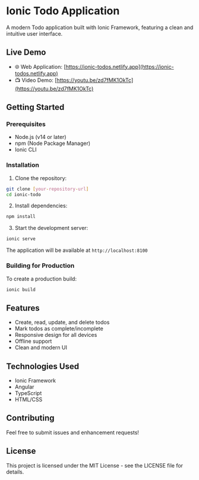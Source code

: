# Ionic Todo Application

A modern Todo application built with Ionic Framework, featuring a clean and intuitive user interface.

## Live Demo

- 🌐 Web Application: [https://ionic-todos.netlify.app](https://ionic-todos.netlify.app)
- 📺 Video Demo: [https://youtu.be/zd7fMK1OkTc](https://youtu.be/zd7fMK1OkTc)

## Getting Started

### Prerequisites

- Node.js (v14 or later)
- npm (Node Package Manager)
- Ionic CLI

### Installation

1. Clone the repository:
```bash
git clone [your-repository-url]
cd ionic-todo
```

2. Install dependencies:
```bash
npm install
```

3. Start the development server:
```bash
ionic serve
```

The application will be available at `http://localhost:8100`

### Building for Production

To create a production build:

```bash
ionic build
```

## Features

- Create, read, update, and delete todos
- Mark todos as complete/incomplete
- Responsive design for all devices
- Offline support
- Clean and modern UI

## Technologies Used

- Ionic Framework
- Angular
- TypeScript
- HTML/CSS

## Contributing

Feel free to submit issues and enhancement requests!

## License

This project is licensed under the MIT License - see the LICENSE file for details.
